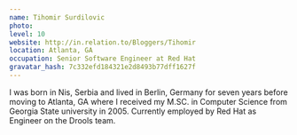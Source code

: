 ```yaml
---
name: Tihomir Surdilovic
photo:
level: 10
website: http://in.relation.to/Bloggers/Tihomir
location: Atlanta, GA
occupation: Senior Software Engineer at Red Hat
gravatar_hash: 7c332efd184321e2d8493b77dff1627f
---
```

I was born in Nis, Serbia and lived in Berlin, Germany for seven years before
moving to Atlanta, GA where I received my M.SC. in Computer Science from Georgia
State university in 2005.
Currently employed by Red Hat as Engineer on the Drools team.

